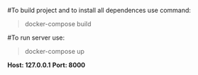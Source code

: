
#To build project and to install all dependences use command:

>docker-compose build

#To run server use:

>docker-compose up

**Host: 127.0.0.1**
**Port: 8000**
